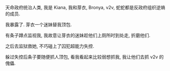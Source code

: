 天命政府统治人类, 我是 Kiana, 我和芽衣, Bronya, v2v, 蛇蛇都是反政府组织逆熵的成员.

我暴露了. 芽衣一个迷妹替我顶包.

有条子蹲点监视我, 我故意让芽衣的迷妹趁他们上厕所时到处走, 折磨他们.

之后去监狱救她, 不巧碰上了囚犯超能力失控.

躲过失控后条子要随便抓人顶包, 看我看起来比较弱想抓我, 我让他们去抓 v2v 的傀儡.
